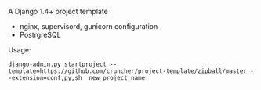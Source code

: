 A Django 1.4+ project template

* nginx, supervisord, gunicorn configuration
* PostrgreSQL

Usage:

    django-admin.py startproject --template=https://github.com/cruncher/project-template/zipball/master --extension=conf,py,sh  new_project_name
